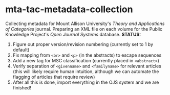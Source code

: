 # mta-tac-metadata-collection

Collecting metadata for Mount Allison University's *Theory and Applications of Categories* journal. Preparing an XML file on each volume for the Public Knowledge Project's *Open Journal Systems* database. **STATUS:**

1. Figure out proper version/revision numbering (currently set to 1 by default)
2. Fix mapping from `<br>` and `<p>` (in the abstracts) to escape sequences
3. Add a new tag for MSC classification (currently placed in `<abstract>`)
4. Verify separation of `<givenname>` and `<familyname>` for relevant articles (this will likely require human intuition, although we can automate the flagging of articles that require review)
5. After all this is done, import everything in the OJS system and we are finished!

